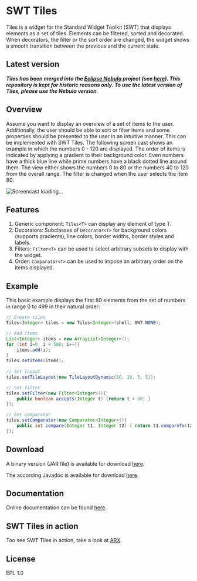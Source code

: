 SWT Tiles
====

Tiles is a widget for the Standard Widget Toolkit (SWT) that displays elements as a set of tiles.
Elements can be filtered, sorted and decorated. When decorators, the filter or the sort order are
changed, the widget shows a smooth transition between the previous and the current state.

Latest version
------

***Tiles has been merged into the [Eclipse Nebula](https://www.eclipse.org/nebula/) project (see [here](https://github.com/eclipse/nebula/tree/master/widgets/tiles)). This repository is kept for historic reasons only. To use the latest version of Tiles, please use the Nebula version***.

Overview
------

Assume you want to display an overview of a set of items to the user. Additionally, the user should
be able to sort or filter items and some properties should be presented to the user in an intuitive
manner. This can be implemented with SWT Tiles. The following screen cast shows an example in which
the numbers 0 - 120 are displayed. The order of items is indicated by applying a gradient
to their background color. Even numbers have a thick blue line while prime numbers have a black
dotted line around them. The view either shows the numbers 0 to 80 or the numbers 40 to 120 from the overall
range. The filter is changed when the user selects the item 80:

![Screencast loading...](https://github.com/prasser/swttiles/raw/master/media/example.gif)

Features
------

1. Generic component: `Tiles<T>` can display any element of type T.
2. Decorators: Subclasses of `Decorator<T>` for background colors (supports gradients), line colors, border widths, border styles and labels.
3. Filters: `Filter<T>` can be used to select arbitrary subsets to display with the widget.
4. Order: `Comparator<T>` can be used to impose an arbitrary order on the items displayed.

Example
------	

This basic example displays the first 80 elements from the set of numbers in range 0 to 499 in their
natural order:

```Java
// Create tiles
Tiles<Integer> tiles = new Tiles<Integer>(shell, SWT.NONE);

// Add items
List<Integer> items = new ArrayList<Integer>();
for (int i=0; i < 500; i++){
	items.add(i);
}
tiles.setItems(items);
		
// Set layout
tiles.setTileLayout(new TileLayoutDynamic(10, 10, 5, 5));

// Set filter
tiles.setFilter(new Filter<Integer>(){
	public boolean accepts(Integer t) {return t < 80; }
});

// Set comparator
tiles.setComparator(new Comparator<Integer>(){
	public int compare(Integer t1, Integer t2) { return t1.compareTo(t2); }
});
```

Download
------
A binary version (JAR file) is available for download [here](https://rawgithub.com/prasser/swttiles/master/jars/swttiles-0.0.1.jar).

The according Javadoc is available for download [here](https://rawgithub.com/prasser/swttiles/master/jars/swttiles-0.0.1-doc.jar). 

Documentation
------
Online documentation can be found [here](https://rawgithub.com/prasser/swttiles/master/doc/index.html).

SWT Tiles in action
------
Too see SWT Tiles in action, take a look at [ARX](https://github.com/arx-deidentifier/arx).

License
------
EPL 1.0
